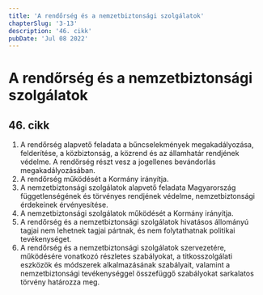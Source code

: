 ```yaml
---
title: 'A rendőrség és a nemzetbiztonsági szolgálatok'
chapterSlug: '3-13'
description: '46. cikk'
pubDate: 'Jul 08 2022'
---
```


# A rendőrség és a nemzetbiztonsági szolgálatok

## 46. cikk
1. A rendőrség alapvető feladata a bűncselekmények megakadályozása, felderítése, a közbiztonság, a közrend és az államhatár rendjének védelme. A rendőrség részt vesz a jogellenes bevándorlás megakadályozásában.
2. A rendőrség működését a Kormány irányítja.
3. A nemzetbiztonsági szolgálatok alapvető feladata Magyarország függetlenségének és törvényes rendjének védelme, nemzetbiztonsági érdekeinek érvényesítése.
4. A nemzetbiztonsági szolgálatok működését a Kormány irányítja.
5. A rendőrség és a nemzetbiztonsági szolgálatok hivatásos állományú tagjai nem lehetnek tagjai pártnak, és nem folytathatnak politikai tevékenységet.
6. A rendőrség és a nemzetbiztonsági szolgálatok szervezetére, működésére vonatkozó részletes szabályokat, a titkosszolgálati eszközök és módszerek alkalmazásának szabályait, valamint a nemzetbiztonsági tevékenységgel összefüggő szabályokat sarkalatos törvény határozza meg.
